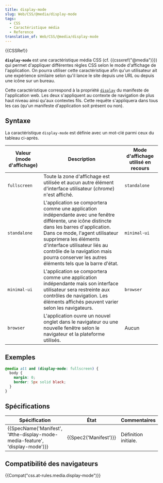 ```yaml
---
title: display-mode
slug: Web/CSS/@media/display-mode
tags:
  - CSS
  - Caractéristique média
  - Reference
translation_of: Web/CSS/@media/display-mode
---
```

{{CSSRef}}

**`display-mode`** est une caractéristique média CSS (cf. {{cssxref("@media")}}) qui permet d'appliquer différentes règles CSS selon le mode d'affichage de l'application. On pourra utiliser cette caractéristique afin qu'un utilisateur ait une expérience similaire selon qu'il lance le site depuis une URL ou depuis une icône sur un bureau.

Cette caractéristique correspond à la propriété [`display`](/fr/docs/Web/Manifest#display) du manifeste de l'application web. Les deux s'appliquent au contexte de navigation de plus haut niveau ainsi qu'aux contextes fils. Cette requête s'appliquera dans tous les cas (qu'un manifeste d'application soit présent ou non).

## Syntaxe

La caractéristique `display-mode` est définie avec un mot-clé parmi ceux du tableau ci-après.

| Valeur (mode d'affichage) | Description                                                                                                                                                                                                                                                                                                                            | Mode d'affichage utilisé en recours |
| ------------------------- | -------------------------------------------------------------------------------------------------------------------------------------------------------------------------------------------------------------------------------------------------------------------------------------------------------------------------------------- | ----------------------------------- |
| `fullscreen`              | Toute la zone d'affichage est utilisée et aucun autre élément d'interface utilisateur (_chrome_) n'est affiché.                                                                                                                                                                                                                        | `standalone`                        |
| `standalone`              | L'application se comportera comme une application indépendante avec une fenêtre différente, une icône distincte dans les barres d'application. Dans ce mode, l'agent utilisateur supprimera les éléments d'interface utilisateur liés au contrôle de la navigation mais pourra conserver les autres éléments tels que la barre d'état. | `minimal-ui`                        |
| `minimal-ui`              | L'application se comportera comme une application indépendante mais son interface utilisateur sera restreinte aux contrôles de navigation. Les éléments affichés peuvent varier selon les navigateurs.                                                                                                                                 | `browser`                           |
| `browser`                 | L'application ouvre un nouvel onglet dans le navigateur ou une nouvelle fenêtre selon le navigateur et la plateforme utilisés.                                                                                                                                                                                                         | Aucun                               |

## Exemples

```css
@media all and (display-mode: fullscreen) {
  body {
    margin: 0;
    border: 5px solid black;
  }
}
```

## Spécifications

| Spécification                                                                                        | État                         | Commentaires         |
| ---------------------------------------------------------------------------------------------------- | ---------------------------- | -------------------- |
| {{SpecName('Manifest', '#the-display-mode-media-feature', 'display-mode')}} | {{Spec2('Manifest')}} | Définition initiale. |

## Compatibilité des navigateurs

{{Compat("css.at-rules.media.display-mode")}}
